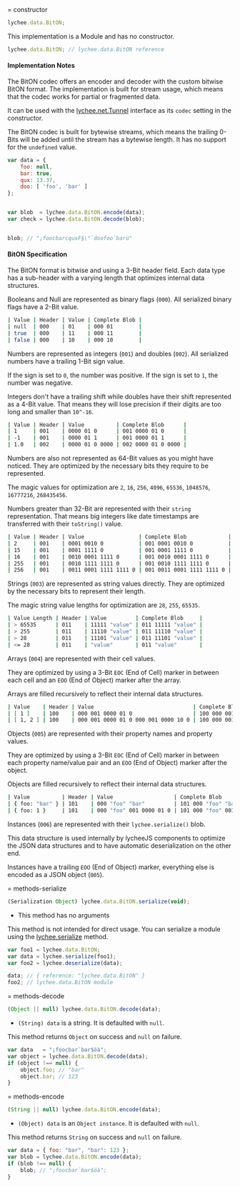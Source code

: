 
= constructor

```javascript
lychee.data.BitON;
```

This implementation is a Module and has no constructor.


```javascript
lychee.data.BitON; // lychee.data.BitON reference
```


#### Implementation Notes

The BitON codec offers an encoder and decoder with the custom
bitwise BitON format. The implementation is built for stream
usage, which means that the codec works for partial or
fragmented data.

It can be used with the [lychee.net.Tunnel](lychee.net.Tunnel)
interface as its `codec` setting in the constructor.

The BitON codec is built for bytewise streams, which means the
trailing 0-Bits will be added until the stream has a bytewise
length. It has no support for the `undefined` value.

```javascript
var data = {
	foo: null,
	bar: true,
	qux: 13.37,
	doo: [ 'foo', 'bar' ]
};


var blob  = lychee.data.BitON.encode(data);
var check = lychee.data.BitON.decode(blob);


blob; // "¡foocbarcquxF§\"`doofoo`barü"
```



#### BitON Specification

The BitON format is bitwise and using a 3-Bit header field. Each
data type has a sub-header with a varying length that optimizes
internal data structures.

Booleans and Null are represented as binary flags (`000`). All
serialized binary flags have a 2-Bit value.

```bash
| Value | Header | Value | Complete Blob |
| null  | 000    | 01    | 000 01        |
| true  | 000    | 11    | 000 11        |
| false | 000    | 10    | 000 10        |
```

Numbers are represented as integers (`001`) and doubles
(`002`). All serialized numbers have a trailing 1-Bit sign
value.

If the sign is set to `0`, the number was positive.
If the sign is set to `1`, the number was negative.

Integers don't have a trailing shift while doubles have their
shift represented as a 4-Bit value. That means they will lose
precision if their digits are too long and smaller than
`10^-16`.

```bash
| Value | Header | Value          | Complete Blob      |
| 1     | 001    | 0000 01 0      | 001 0000 01 0      |
| -1    | 001    | 0000 01 1      | 001 0000 01 1      |
| 1.0   | 002    | 0000 01 0 0000 | 002 0000 01 0 0000 |
```

Numbers are also not represented as 64-Bit values as you might
have noticed. They are optimized by the necessary bits they
require to be represented.

The magic values for optimization are `2`, `16`, `256`,
`4096`, `65536`, `1048576`, `16777216`, `268435456`.

Numbers greater than 32-Bit are represented with their `string`
representation. That means big integers like date timestamps
are transferred with their `toString()` value.

```bash
| Value | Header | Value                 | Complete Blob             |
| 2     | 001    | 0001 0010 0           | 001 0001 0010 0           |
| 15    | 001    | 0001 1111 0           | 001 0001 1111 0           |
| 16    | 001    | 0010 0001 1111 0      | 001 0010 0001 1111 0      |
| 255   | 001    | 0010 1111 1111 0      | 001 0010 1111 1111 0      |
| 256   | 001    | 0011 0001 1111 1111 0 | 001 0011 0001 1111 1111 0 |
```

Strings (`003`) are represented as string values directly. They
are optimized by the necessary bits to represent their length.

The magic string value lengths for optimization are `28`, `255`,
`65535`.

```bash
| Value Length | Header | Value         | Complete Blob     |
| > 65535      | 011    | 11111 "value" | 011 11111 "value" |
| > 255        | 011    | 11110 "value" | 011 11110 "value" |
| > 28         | 011    | 11101 "value" | 011 11101 "value" |
| <= 28        | 011    | "value"       | 011 "value"       |
```

Arrays (`004`) are represented with their cell values.

They are optimized by using a 3-Bit `EOC` (End of Cell) marker
in between each cell and an `EOO` (End of Object) marker after
the array.

Arrays are filled recursively to reflect their internal data
structures.

```bash
| Value    | Header | Value                               | Complete Blob                               |
| [ 1 ]    | 100    | 000 001 0000 01 0                   | 100 000 001 0000 01 0 111                   |
| [ 1, 2 ] | 100    | 000 001 0000 01 0 000 001 0000 10 0 | 100 000 001 0000 01 0 000 001 0000 10 0 111 |
```

Objects (`005`) are represented with their property names and
property values.

They are optimized by using a 3-Bit `EOC` (End of Cell) marker in
between each property name/value pair and an `EOO` (End of Object)
marker after the object.

Objects are filled recursively to reflect their internal data
structures.

```bash
| Value          | Header | Value                   | Complete Blob                   |
| { foo: "bar" } | 101    | 000 "foo" "bar"         | 101 000 "foo" "bar" 111         |
| { foo: 1 }     | 101    | 000 "foo" 001 0000 01 0 | 101 000 "foo" 001 0000 01 0 111 |
```

Instances (`006`) are represented with their `lychee.serialize()`
blob.

This data structure is used internally by lycheeJS components to
optimize the JSON data structures and to have automatic
deserialization on the other end.

Instances have a trailing `EOO` (End of Object) marker,
everything else is encoded as a JSON object (`005`).



= methods-serialize

```javascript
(Serialization Object) lychee.data.BitON.serialize(void);
```

- This method has no arguments

This method is not intended for direct usage.
You can serialize a module using the [lychee.serialize](lychee#methods-serialize) method.

```javascript
var foo1 = lychee.data.BitON;
var data = lychee.serialize(foo1);
var foo2 = lychee.deserialize(data);

data; // { reference: "lychee.data.BitON" }
foo2; // lychee.data.BitON module
```



= methods-decode

```javascript
(Object || null) lychee.data.BitON.decode(data);
```

- `(String) data` is a string. It is defaulted with `null`.

This method returns `Object` on success and `null` on failure.

```javascript
var data   = "¡foocbar`bar$öà";
var object = lychee.data.BitON.decode(data);
if (object !== null) {
	object.foo; // "bar"
	object.bar; // 123
}
```



= methods-encode

```javascript
(String || null) lychee.data.BitON.encode(data);
```

- `(Object) data` is an `Object instance`. It is defaulted with `null`.

This method returns `String` on success and `null` on failure.

```javascript
var data = { foo: "bar", "bar": 123 };
var blob = lychee.data.BitON.encode(data);
if (blob !== null) {
	blob; // "¡foocbar`bar$öà";
}
```

